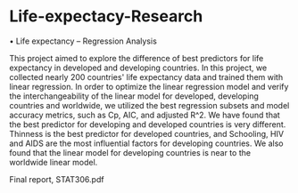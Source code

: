 # Life-expectacy-Research

•	Life expectancy – Regression Analysis


This project aimed to explore the difference of best predictors for life expectancy in developed and developing countries. In this project, we collected nearly 200 countries' life expectancy data and trained them with linear regression. In order to optimize the linear regression model and verify the interchangeability of the linear model for developed, developing countries and worldwide, we utilized the best regression subsets and model accuracy metrics, such as Cp, AIC, and adjusted R^2. We have found that the best predictor for developing and developed countries is very different. Thinness is the best predictor for developed countries, and Schooling, HIV and AIDS are the most influential factors for developing countries. We also found that the linear model for developing countries is near to the worldwide linear model.

Final report, STAT306.pdf
